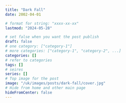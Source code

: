 ```yaml
---
title: "Dark Fall"
date: 2002-04-01

# format for string: "xxxx-xx-xx"
lastmod: "2024-05-28"

# set false when you want the post publish
draft: false
# one category: ["category-1"]
# more categories: ["category-1", "category-2", ...]
categories: []
# refer to categories
tags: []
# seires
series: []
# Top image for the post
image: "/uk/images/posts/dark-fall/cover.jpg"
# Hide from home and other main page
hideFromCenter: false
---
```


<!--more-->